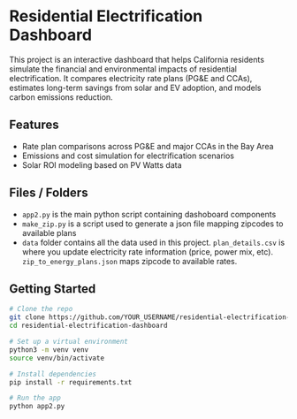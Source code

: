 # Residential Electrification Dashboard

This project is an interactive dashboard that helps California residents simulate the financial and environmental impacts of residential electrification. It compares electricity rate plans (PG&E and CCAs), estimates long-term savings from solar and EV adoption, and models carbon emissions reduction.

## Features

- Rate plan comparisons across PG&E and major CCAs in the Bay Area
- Emissions and cost simulation for electrification scenarios
- Solar ROI modeling based on PV Watts data

## Files / Folders
- `app2.py` is the main python script containing dashoboard components
- `make_zip.py` is a script used to generate a json file mapping zipcodes to available plans
- `data` folder contains all the data used in this project. `plan_details.csv` is where you update electricity rate information (price, power mix, etc). `zip_to_energy_plans.json` maps zipcode to available rates.

## Getting Started

```bash
# Clone the repo
git clone https://github.com/YOUR_USERNAME/residential-electrification-dashboard.git
cd residential-electrification-dashboard

# Set up a virtual environment
python3 -m venv venv
source venv/bin/activate

# Install dependencies
pip install -r requirements.txt

# Run the app
python app2.py
```


